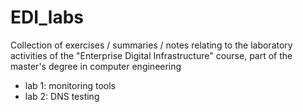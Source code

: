 # EDI_labs
Collection of exercises / summaries / notes relating to the laboratory activities of the "Enterprise Digital Infrastructure" course, part of the master's degree in computer engineering

* lab 1: monitoring tools
* lab 2: DNS testing
